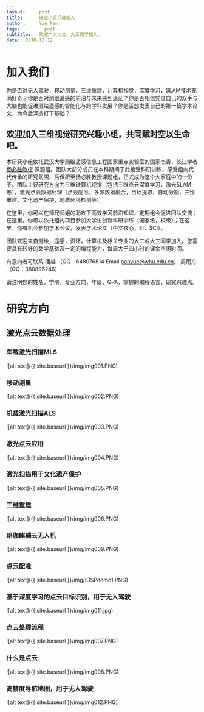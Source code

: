```yaml
---
layout:     post
title:      研究小组招募新人
author:     Yue Pan
tags: 		  post
subtitle:   欢迎广大大二，大三同学加入。 
date:  2018-10-12 
---
```

<!-- Start Writing Below in Markdown -->
# 加入我们
   你是否对无人驾驶，移动测量，三维重建，计算机视觉，深度学习，SLAM技术充满好奇？你是否对测绘遥感的前沿与未来感到迷茫？你是否相信凭借自己的双手与大脑也能促进测绘遥感的智能化与跨学科发展？你是否想发表自己的第一篇学术论文，为今后深造打下基础？
   
   欢迎加入三维视觉研究兴趣小组，共同赋时空以生命吧。   
---   

   本研究小组依托武汉大学测绘遥感信息工程国家重点实验室的国家杰青，长江学者[杨必胜教授](http://bshyang.com/) 课题组。团队大部分成员在本科期间于此接受科研训练，感受组内代代传承的研究氛围，后保研至杨必胜教授课题组，正式成为这个大家庭中的一份子。团队主要研究方向为三维计算机视觉（包括三维点云深度学习，激光SLAM等），激光点云数据处理（点云配准，多源数据融合，目标提取，自动分割，三维重建，文化遗产保护，地质环境检测等）。

   在这里，你可以在师兄师姐的助攻下高效学习前沿知识，定期组会促进团队交流；在这里，你可以依托组内项目参加大学生创新科研训练（国家级，校级）；在这里，你有机会参加学术会议，发表学术论文（中文核心，EI，SCI）。
   
   团队欢迎来自测绘，遥感，资环，计算机及相关专业的大二或大三同学加入。您需要具有较好的数学基础及一定的编程能力，每周大于四小时的课余空闲时间。

   有意向者可联系  潘越  （QQ：648076814 Email:panyue@whu.edu.cn）
                 周雨舟 （QQ：380896246）

   请注明您的姓名，学院，专业方向，年级，GPA，掌握的编程语言，研究兴趣点。


# 研究方向


## 激光点云数据处理

### 车载激光扫描MLS
![alt text]({{ site.baseurl }}/img/img001.PNG)

### 移动测量
![alt text]({{ site.baseurl }}/img/img002.PNG)

### 机载激光扫描ALS
![alt text]({{ site.baseurl }}/img/img003.PNG)

### 激光点云应用
![alt text]({{ site.baseurl }}/img/img004.PNG)

### 激光扫描用于文化遗产保护
![alt text]({{ site.baseurl }}/img/img005.PNG)

### 三维重建
![alt text]({{ site.baseurl }}/img/img006.PNG)

### 珞珈麒麟云无人机
![alt text]({{ site.baseurl }}/img/img009.PNG)

### 点云配准
![alt text]({{ site.baseurl }}/img/IGSPdemo1.PNG)

### 基于深度学习的点云目标识别，用于无人驾驶
![alt text]({{ site.baseurl }}/img/img011.jpg)

### 点云处理流程
![alt text]({{ site.baseurl }}/img/img007.PNG)

### 什么是点云
![alt text]({{ site.baseurl }}/img/img008.PNG)

### 高精度导航地图，用于无人驾驶
![alt text]({{ site.baseurl }}/img/img012.PNG)


